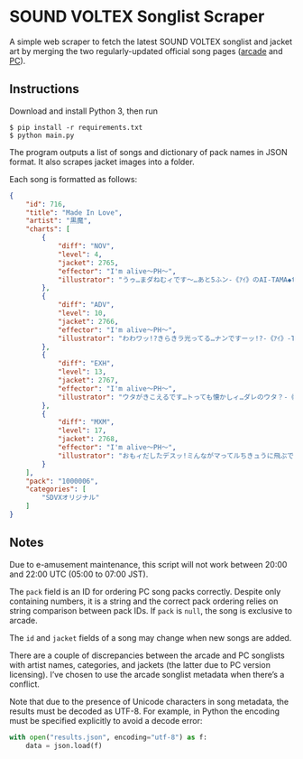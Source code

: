 # SOUND VOLTEX Songlist Scraper

A simple web scraper to fetch the latest SOUND VOLTEX songlist and jacket art by merging the two regularly-updated official song pages ([arcade](https://p.eagate.573.jp/game/sdvx/vi/music/index.html) and [PC](https://p.eagate.573.jp/game/eacsdvx/vi/music/index.html)).

## Instructions

Download and install Python 3, then run

```term
$ pip install -r requirements.txt
$ python main.py
```

The program outputs a list of songs and dictionary of pack names in JSON format. It also scrapes jacket images into a folder.

Each song is formatted as follows:

```json
{
    "id": 716,
    "title": "Made In Love",
    "artist": "黒魔",
    "charts": [
        {
            "diff": "NOV",
            "level": 4,
            "jacket": 2765,
            "effector": "I'm alive～PH～",
            "illustrator": "うゥ…まダねむィです～…あと5ふン-《ｱｲ》のAI-TAMA◆tam"
        },
        {
            "diff": "ADV",
            "level": 10,
            "jacket": 2766,
            "effector": "I'm alive～PH～",
            "illustrator": "わわワッ!?きらきラ光ってる…ナンですーッ!?-《ｱｲ》-TAMA◆tam"
        },
        {
            "diff": "EXH",
            "level": 13,
            "jacket": 2767,
            "effector": "I'm alive～PH～",
            "illustrator": "ウタがきこえるです…トっても懐かしィ…ダレのウタ？-《ｱｲ》-TAMA◆tam"
        },
        {
            "diff": "MXM",
            "level": 17,
            "jacket": 2768,
            "effector": "I'm alive～PH～",
            "illustrator": "おもィだしたデスッ!ミんながマってルちきュうに飛ぶですヨーッ!-《ｱｲ》-TAMA◆tam"
        }
    ],
    "pack": "1000006",
    "categories": [
        "SDVXオリジナル"
    ]
}
```

## Notes

Due to e-amusement maintenance, this script will not work between 20:00 and 22:00 UTC (05:00 to 07:00 JST).

The `pack` field is an ID for ordering PC song packs correctly. Despite only containing numbers, it is a string and the correct pack ordering relies on string comparison between pack IDs. If `pack` is `null`, the song is exclusive to arcade.

The `id` and `jacket` fields of a song may change when new songs are added.

There are a couple of discrepancies between the arcade and PC songlists with artist names, categories, and jackets (the latter due to PC version licensing). I&#8217;ve chosen to use the arcade songlist metadata when there&#8217;s a conflict.

Note that due to the presence of Unicode characters in song metadata, the results must be decoded as UTF-8. For example, in Python the encoding must be specified explicitly to avoid a decode error:

```py
with open("results.json", encoding="utf-8") as f:
    data = json.load(f)
```